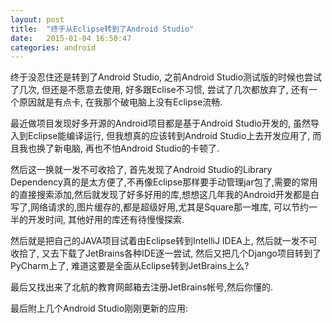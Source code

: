 ```yaml
---
layout: post
title:  "终于从Eclipse转到了Android Studio"
date:   2015-01-04 16:50:47
categories: android
---
```

终于没忍住还是转到了Android Studio, 之前Android Studio测试版的时候也尝试了几次, 但还是不愿意去使用, 好多跟Eclise不习惯, 尝试了几次都放弃了, 还有一个原因就是有点卡, 在我那个破电脑上没有Eclipse流畅.

最近做项目发现好多开源的Android项目都是基于Android Studio开发的, 虽然导入到Eclipse能编译运行, 但我想真的应该转到Android Studio上去开发应用了, 而且我也换了新电脑, 再也不怕Android Studio的卡顿了.

然后这一换就一发不可收拾了, 首先发现了Android Studio的Library Dependency真的是太方便了,不再像Eclipse那样要手动管理jar包了,需要的常用的直接搜索添加,然后就发现了好多好用的库,想想这几年我的Android开发都是白写了,网络请求的,图片缓存的,都是超级好用,尤其是Square那一堆库, 可以节约一半的开发时间, 其他好用的库还有待慢慢探索.

然后就是把自己的JAVA项目试着由Eclipse转到IntelliJ IDEA上, 然后就一发不可收拾了, 又去下载了JetBrains各种IDE逐一尝试, 然后又把几个Django项目转到了PyCharm上了, 难道这要是全面从Eclipse转到JetBrains上么?

最后又找出来了北航的教育网邮箱去注册JetBrains帐号,然后你懂的.

最后附上几个Android Studio刚刚更新的应用:

[图片+保存]:Google+图片保存
[图片+分享]:Google+图片分享

[图片+保存]:    https://play.google.com/store/apps/details?id=cn.edu.buaa.wangye.photosave
[图片+分享]:    https://play.google.com/store/apps/details?id=cn.edu.buaa.wangye.photoshare
